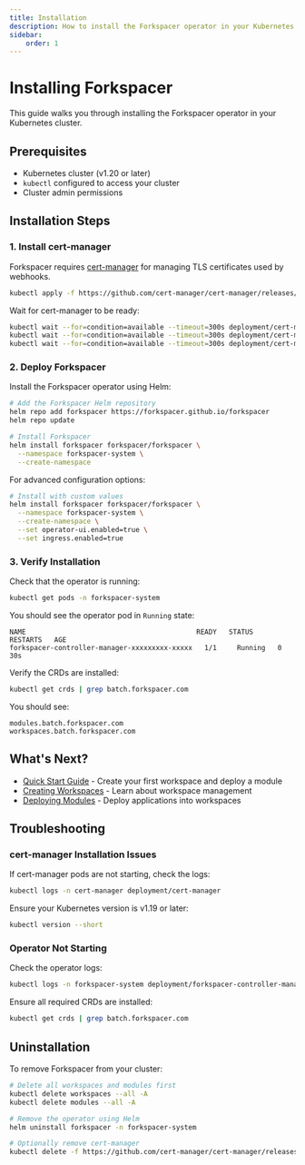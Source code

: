 ```yaml
---
title: Installation
description: How to install the Forkspacer operator in your Kubernetes cluster
sidebar:
    order: 1
---
```


# Installing Forkspacer

This guide walks you through installing the Forkspacer operator in your Kubernetes cluster.

## Prerequisites

- Kubernetes cluster (v1.20 or later)
- `kubectl` configured to access your cluster
- Cluster admin permissions

## Installation Steps

### 1. Install cert-manager

Forkspacer requires [cert-manager](https://cert-manager.io/) for managing TLS certificates used by webhooks.

```bash
kubectl apply -f https://github.com/cert-manager/cert-manager/releases/download/v1.18.2/cert-manager.yaml
```

Wait for cert-manager to be ready:

```bash
kubectl wait --for=condition=available --timeout=300s deployment/cert-manager -n cert-manager
kubectl wait --for=condition=available --timeout=300s deployment/cert-manager-cainjector -n cert-manager
kubectl wait --for=condition=available --timeout=300s deployment/cert-manager-webhook -n cert-manager
```

### 2. Deploy Forkspacer

Install the Forkspacer operator using Helm:

```bash
# Add the Forkspacer Helm repository
helm repo add forkspacer https://forkspacer.github.io/forkspacer
helm repo update

# Install Forkspacer
helm install forkspacer forkspacer/forkspacer \
  --namespace forkspacer-system \
  --create-namespace
```

For advanced configuration options:

```bash
# Install with custom values
helm install forkspacer forkspacer/forkspacer \
  --namespace forkspacer-system \
  --create-namespace \
  --set operator-ui.enabled=true \
  --set ingress.enabled=true
```

### 3. Verify Installation

Check that the operator is running:

```bash
kubectl get pods -n forkspacer-system
```

You should see the operator pod in `Running` state:

```
NAME                                          READY   STATUS    RESTARTS   AGE
forkspacer-controller-manager-xxxxxxxxx-xxxxx   1/1     Running   0          30s
```

Verify the CRDs are installed:

```bash
kubectl get crds | grep batch.forkspacer.com
```

You should see:

```
modules.batch.forkspacer.com
workspaces.batch.forkspacer.com
```

## What's Next?

- [Quick Start Guide](/guides/quick-start/) - Create your first workspace and deploy a module
- [Creating Workspaces](/reference/crds/workspace/) - Learn about workspace management
- [Deploying Modules](/reference/crds/module/) - Deploy applications into workspaces

## Troubleshooting

### cert-manager Installation Issues

If cert-manager pods are not starting, check the logs:

```bash
kubectl logs -n cert-manager deployment/cert-manager
```

Ensure your Kubernetes version is v1.19 or later:

```bash
kubectl version --short
```

### Operator Not Starting

Check the operator logs:

```bash
kubectl logs -n forkspacer-system deployment/forkspacer-controller-manager
```

Ensure all required CRDs are installed:

```bash
kubectl get crds | grep batch.forkspacer.com
```

## Uninstallation

To remove Forkspacer from your cluster:

```bash
# Delete all workspaces and modules first
kubectl delete workspaces --all -A
kubectl delete modules --all -A

# Remove the operator using Helm
helm uninstall forkspacer -n forkspacer-system

# Optionally remove cert-manager
kubectl delete -f https://github.com/cert-manager/cert-manager/releases/download/v1.18.2/cert-manager.yaml
```
